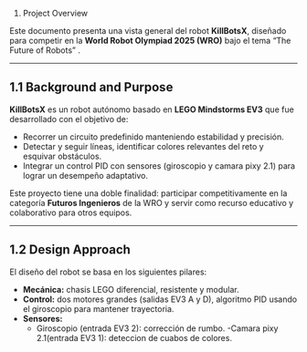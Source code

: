  1. Project Overview

Este documento presenta una vista general del robot **KillBotsX**, diseñado para competir en la **World Robot Olympiad 2025 (WRO)** bajo el tema “The Future of Robots” . 

---

## 1.1 Background and Purpose

**KillBotsX** es un robot autónomo basado en **LEGO Mindstorms EV3** que fue desarrollado con el objetivo de:

- Recorrer un circuito predefinido manteniendo estabilidad y precisión.
- Detectar y seguir líneas, identificar colores relevantes del reto y esquivar obstáculos.
- Integrar un control PID con sensores (giroscopio y camara pixy 2.1) para lograr un desempeño adaptativo.

Este proyecto tiene una doble finalidad: participar competitivamente en la categoría **Futuros Ingenieros** de la WRO y servir como recurso educativo y colaborativo para otros equipos.

---

## 1.2 Design Approach

El diseño del robot se basa en los siguientes pilares:

- **Mecánica:** chasis LEGO diferencial, resistente y modular.
- **Control:** dos motores grandes (salidas EV3 A y D), algoritmo PID usando el giroscopio para mantener trayectoria.
- **Sensores:**
  - Giroscopio (entrada EV3 2): corrección de rumbo.
  -Camara pixy 2.1(entrada EV3 1): deteccion de cuabos de colores.
